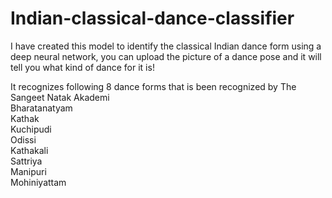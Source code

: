 # Indian-classical-dance-classifier
I have created this model to identify the classical Indian dance form using a deep neural network, you can upload the picture of a dance pose and it will tell you what kind of dance for it is!

It recognizes following 8 dance forms that is been recognized by The Sangeet Natak Akademi<br>
 Bharatanatyam<br>
 Kathak<br>
 Kuchipudi <br>
 Odissi <br>
 Kathakali <br>
 Sattriya <br>
 Manipuri <br>
 Mohiniyattam<br>

